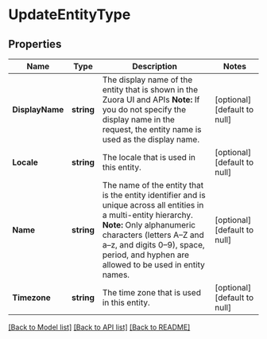 # UpdateEntityType

## Properties
Name | Type | Description | Notes
------------ | ------------- | ------------- | -------------
**DisplayName** | **string** | The display name of the entity that is shown in the Zuora UI and APIs  **Note:** If you do not specify the display name in the request, the entity name is used as the display name. | [optional] [default to null]
**Locale** | **string** | The locale that is used in this entity. | [optional] [default to null]
**Name** | **string** | The name of the entity that is the entity identifier and is unique across all entities in a multi-entity hierarchy.  **Note:** Only alphanumeric characters (letters A–Z and a–z, and digits 0–9), space, period, and hyphen are allowed to be used in entity names.  | [optional] [default to null]
**Timezone** | **string** | The time zone that is used in this entity. | [optional] [default to null]

[[Back to Model list]](../README.md#documentation-for-models) [[Back to API list]](../README.md#documentation-for-api-endpoints) [[Back to README]](../README.md)


